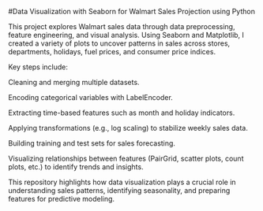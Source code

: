 #Data Visualization with Seaborn for Walmart Sales Projection using Python

This project explores Walmart sales data through data preprocessing, feature engineering, and visual analysis. 
Using Seaborn and Matplotlib, I created a variety of plots to uncover patterns in sales across stores, departments, holidays, fuel prices, and consumer price indices.

Key steps include:

Cleaning and merging multiple datasets.

Encoding categorical variables with LabelEncoder.

Extracting time-based features such as month and holiday indicators.

Applying transformations (e.g., log scaling) to stabilize weekly sales data.

Building training and test sets for sales forecasting.

Visualizing relationships between features (PairGrid, scatter plots, count plots, etc.) to identify trends and insights.

This repository highlights how data visualization plays a crucial role in understanding sales patterns, identifying seasonality, and preparing features for predictive modeling.
